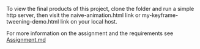 To view the final products of this project, clone the folder and run a simple http server, then visit the naive-animation.html link or my-keyframe-tweening-demo.html link on your local host.  
  
For more information on the assignment and the requirements see [Assignment.md](/2d_scene/Assignment.md) 
